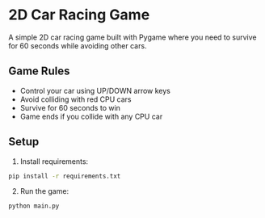# 2D Car Racing Game

A simple 2D car racing game built with Pygame where you need to survive for 60 seconds while avoiding other cars.

## Game Rules
- Control your car using UP/DOWN arrow keys
- Avoid colliding with red CPU cars
- Survive for 60 seconds to win
- Game ends if you collide with any CPU car

## Setup
1. Install requirements:
```bash
pip install -r requirements.txt
```

2. Run the game:
```bash
python main.py
```
